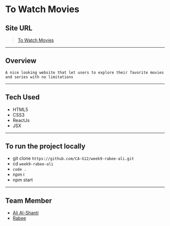 # To Watch Movies

## Site URL

> [To Watch Movies](https://dancing-bienenstitch-1dcccb.netlify.app/)

---

## Overview

    A nice looking website that let users to explore their favorite movies and series with no limitations

---

## Tech Used

- HTML5
- CSS3
- ReactJs
- JSX

---

## To run the project locally

- git clone `https://github.com/CA-G12/week9-rabee-ali.git`
- cd `week9-rabee-ali`
- `code .`
- npm i
- npm start

---

## Team Member

- [Ali Al-Shanti](https://github.com/alishanti98)
- [Rabee](https://github.com/Rabee96)
